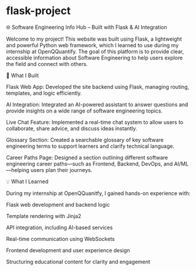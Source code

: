 # flask-project
🌐 Software Engineering Info Hub – Built with Flask & AI Integration

Welcome to my project! This website was built using Flask, a lightweight and powerful Python web framework, which I learned to use during my internship at OpenQQuantify. The goal of this platform is to provide clear, accessible information about Software Engineering to help users explore the field and connect with others.

🚀 What I Built

Flask Web App: Developed the site backend using Flask, managing routing, templates, and logic efficiently.

AI Integration: Integrated an AI-powered assistant to answer questions and provide insights on a wide range of software engineering topics.

Live Chat Feature: Implemented a real-time chat system to allow users to collaborate, share advice, and discuss ideas instantly.

Glossary Section: Created a searchable glossary of key software engineering terms to support learners and clarify technical language.

Career Paths Page: Designed a section outlining different software engineering career paths—such as Frontend, Backend, DevOps, and AI/ML—helping users plan their journeys.

💡 What I Learned

During my internship at OpenQQuanitfy, I gained hands-on experience with:

Flask web development and backend logic

Template rendering with Jinja2

API integration, including AI-based services

Real-time communication using WebSockets

Frontend development and user experience design

Structuring educational content for clarity and engagement
